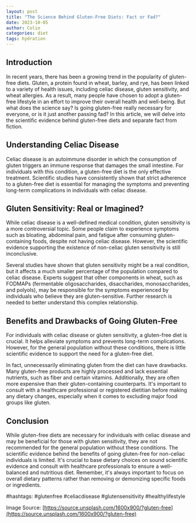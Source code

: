 ```yaml
---
layout: post
title: "The Science Behind Gluten-Free Diets: Fact or Fad?"
date: 2023-10-05
author: Colin
categories: diet
tags: hydration
---
```


## Introduction

In recent years, there has been a growing trend in the popularity of gluten-free diets. Gluten, a protein found in wheat, barley, and rye, has been linked to a variety of health issues, including celiac disease, gluten sensitivity, and wheat allergies. As a result, many people have chosen to adopt a gluten-free lifestyle in an effort to improve their overall health and well-being. But what does the science say? Is going gluten-free really necessary for everyone, or is it just another passing fad? In this article, we will delve into the scientific evidence behind gluten-free diets and separate fact from fiction.

## Understanding Celiac Disease

Celiac disease is an autoimmune disorder in which the consumption of gluten triggers an immune response that damages the small intestine. For individuals with this condition, a gluten-free diet is the only effective treatment. Scientific studies have consistently shown that strict adherence to a gluten-free diet is essential for managing the symptoms and preventing long-term complications in individuals with celiac disease.

## Gluten Sensitivity: Real or Imagined?

While celiac disease is a well-defined medical condition, gluten sensitivity is a more controversial topic. Some people claim to experience symptoms such as bloating, abdominal pain, and fatigue after consuming gluten-containing foods, despite not having celiac disease. However, the scientific evidence supporting the existence of non-celiac gluten sensitivity is still inconclusive.

Several studies have shown that gluten sensitivity might be a real condition, but it affects a much smaller percentage of the population compared to celiac disease. Experts suggest that other components in wheat, such as FODMAPs (fermentable oligosaccharides, disaccharides, monosaccharides, and polyols), may be responsible for the symptoms experienced by individuals who believe they are gluten-sensitive. Further research is needed to better understand this complex relationship.

## Benefits and Drawbacks of Going Gluten-Free

For individuals with celiac disease or gluten sensitivity, a gluten-free diet is crucial. It helps alleviate symptoms and prevents long-term complications. However, for the general population without these conditions, there is little scientific evidence to support the need for a gluten-free diet.

In fact, unnecessarily eliminating gluten from the diet can have drawbacks. Many gluten-free products are highly processed and lack essential nutrients, such as fiber and certain vitamins. Additionally, they are often more expensive than their gluten-containing counterparts. It's important to consult with a healthcare professional or registered dietitian before making any dietary changes, especially when it comes to excluding major food groups like gluten.

## Conclusion

While gluten-free diets are necessary for individuals with celiac disease and may be beneficial for those with gluten sensitivity, they are not recommended for the general population without these conditions. The scientific evidence behind the benefits of going gluten-free for non-celiac individuals is limited. It's crucial to base dietary choices on sound scientific evidence and consult with healthcare professionals to ensure a well-balanced and nutritious diet. Remember, it's always important to focus on overall dietary patterns rather than removing or demonizing specific foods or ingredients.

#hashtags: #glutenfree #celiacdisease #glutensensitivity #healthylifestyle

Image Source: [https://source.unsplash.com/1600x900/?gluten-free](https://source.unsplash.com/1600x900/?gluten-free)